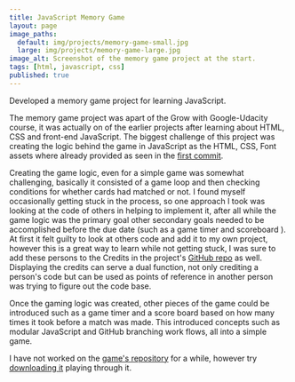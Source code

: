 ```yaml
---
title: JavaScript Memory Game
layout: page
image_paths:
  default: img/projects/memory-game-small.jpg
  large: img/projects/memory-game-large.jpg
image_alt: Screenshot of the memory game project at the start.
tags: [html, javascript, css]
published: true
---
```


Developed a memory game project for learning JavaScript.

<!--more-->

The memory game project was apart of the Grow with Google-Udacity course, it was actually on of the earlier projects after learning about HTML, CSS and front-end JavaScript. The biggest challenge of this project was creating the logic behind the game in JavaScript as the HTML, CSS, Font assets where already provided as seen in the [first commit](https://github.com/tyler-vs/fend-project-memory-game/commit/104f507c8debe833d9f357f00e8d6348f18c87c6). 

Creating the game logic, even for a simple game was somewhat challenging, basically it consisted of a game loop and then checking conditions for whether cards had matched or not. I found myself occasionally getting stuck in the process, so one approach I took was looking at the code of others in helping to implement it, after all while the game logic was the primary goal other secondary goals needed to be accomplished before the due date (such as a game timer and scoreboard ). At first it felt guilty to look at others code and add it to my own project, however this is a great way to learn while not getting stuck, I was sure to add these persons to the Credits in the project's [GitHub repo](https://github.com/tyler-vs/fend-project-memory-game#credits) as well. Displaying the credits can serve a dual function, not only crediting a person's code but can be used as points of reference in another person was trying to figure out the code base.

Once the gaming logic was created, other pieces of the game could be introduced such as a game timer and a score board based on how many times it took before a match was made. This introduced concepts such as modular JavaScript and GitHub branching work flows, all into a simple game.

I have not worked on the [game's repository](https://github.com/tyler-vs/fend-project-memory-game) for a while, however try [downloading it](https://github.com/tyler-vs/fend-project-memory-game/archive/master.zip) playing through it. 